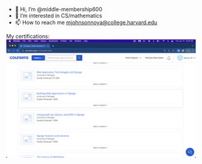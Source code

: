 - 👋 Hi, I’m @middle-membership600
- 👀 I’m interested in CS/mathematics
- 📫 How to reach me mjohnsonnoya@college.harvard.edu

My certifications:
![Django For Everybody](https://github.com/middle-membership600/middle-membership600/blob/main/Screenshot%202023-06-15%20at%2010.26.51%20AM.png)
<!---
middle-membership600/middle-membership600 is a ✨ special ✨ repository because its `README.md` (this file) appears on your GitHub profile.
You can click the Preview link to take a look at your changes.
--->
